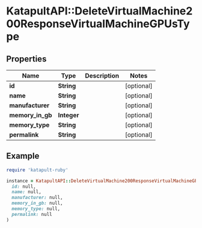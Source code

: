 # KatapultAPI::DeleteVirtualMachine200ResponseVirtualMachineGPUsType

## Properties

| Name | Type | Description | Notes |
| ---- | ---- | ----------- | ----- |
| **id** | **String** |  | [optional] |
| **name** | **String** |  | [optional] |
| **manufacturer** | **String** |  | [optional] |
| **memory_in_gb** | **Integer** |  | [optional] |
| **memory_type** | **String** |  | [optional] |
| **permalink** | **String** |  | [optional] |

## Example

```ruby
require 'katapult-ruby'

instance = KatapultAPI::DeleteVirtualMachine200ResponseVirtualMachineGPUsType.new(
  id: null,
  name: null,
  manufacturer: null,
  memory_in_gb: null,
  memory_type: null,
  permalink: null
)
```

